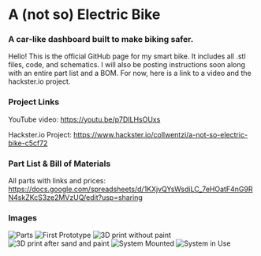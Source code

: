 # A (not so) Electric Bike
### A car-like dashboard built to make biking safer.

Hello! This is the official GitHub page for my smart bike. It includes all .stl files, code, and schematics. I will also be posting instructions soon along with an entire part list and a BOM. For now, here is a link to a video and the hackster.io project.

### Project Links
YouTube video: https://youtu.be/p7DILHsOUxs

Hackster.io Project: https://www.hackster.io/collwentzi/a-not-so-electric-bike-c5cf72

### Part List & Bill of Materials
All parts with links and prices: https://docs.google.com/spreadsheets/d/1KXjvQYsWsdiLC_7eHOatF4nG9RN4skZKcS3ze2MVzUQ/edit?usp=sharing

### Images
![Parts](https://user-images.githubusercontent.com/34798444/112357408-bd0d2f00-8c8c-11eb-819e-c64f2f0715e9.jpeg)
![First Prototype](https://user-images.githubusercontent.com/34798444/112357438-c5656a00-8c8c-11eb-9c40-b468db4d7c5d.png)
![3D print without paint](https://user-images.githubusercontent.com/34798444/112357454-c8f8f100-8c8c-11eb-9af9-87539e7df14d.jpeg)
![3D print after sand and paint](https://user-images.githubusercontent.com/34798444/112357483-ce563b80-8c8c-11eb-81db-fa2c264fef1c.jpeg)
![System Mounted](https://user-images.githubusercontent.com/34798444/112357491-cf876880-8c8c-11eb-9393-88cbba879a99.jpeg)
![System in Use](https://user-images.githubusercontent.com/34798444/112357497-d1e9c280-8c8c-11eb-9def-acb9a0ea5241.jpeg)

